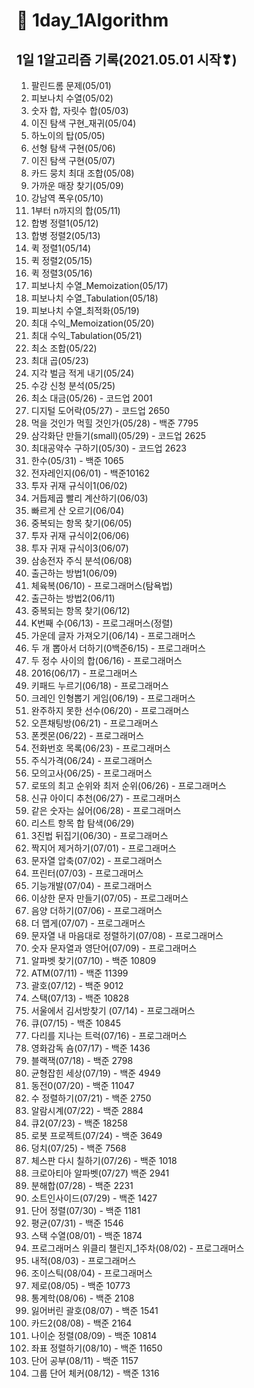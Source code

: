 # 📖 1day_1Algorithm

## 1일 1알고리즘 기록(2021.05.01 시작❣)

1. 팔린드롬 문제(05/01)
2. 피보나치 수열(05/02)
3. 숫자 합, 자릿수 합(05/03)
4. 이진 탐색 구현_재귀(05/04)
5. 하노이의 탑(05/05)
6. 선형 탐색 구현(05/06)
7. 이진 탐색 구현(05/07)
8. 카드 뭉치 최대 조합(05/08)
9. 가까운 매장 찾기(05/09)
10. 강남역 폭우(05/10)
11. 1부터 n까지의 합(05/11)
12. 합병 정렬1(05/12)
13. 합병 정렬2(05/13)
14. 퀵 정렬1(05/14)
15. 퀵 정렬2(05/15)
16. 퀵 정렬3(05/16)
17. 피보나치 수열_Memoization(05/17)
18. 피보나치 수열_Tabulation(05/18)
19. 피보나치 수열_최적화(05/19)
20. 최대 수익_Memoization(05/20)
21. 최대 수익_Tabulation(05/21)
22. 최소 조합(05/22)
23. 최대 곱(05/23)
24. 지각 벌금 적게 내기(05/24)
25. 수강 신청 분석(05/25)
26. 최소 대금(05/26) - 코드업 2001
27. 디지털 도어락(05/27) - 코드업 2650
28. 먹을 것인가 먹힐 것인가(05/28) - 백준 7795
29. 삼각화단 만들기(small)(05/29) - 코드업 2625
30. 최대공약수 구하기(05/30) - 코드업 2623
31. 한수(05/31) - 백준 1065
32. 전자레인지(06/01) - 백준10162
33. 투자 귀재 규식이1(06/02)
34. 거듭제곱 빨리 계산하기(06/03)
35. 빠르게 산 오르기(06/04)
36. 중복되는 항목 찾기(06/05)
37. 투자 귀재 규식이2(06/06)
38. 투자 귀재 규식이3(06/07)
39. 삼송전자 주식 분석(06/08)
40. 출근하는 방법1(06/09)
41. 체육복(06/10) - 프로그래머스(탐욕법)
42. 출근하는 방법2(06/11)
43. 중복되는 항목 찾기(06/12)
44. K번째 수(06/13) - 프로그래머스(정렬)
45. 가운데 글자 가져오기(06/14) - 프로그래머스
46. 두 개 뽑아서 더하기(0백준6/15) - 프로그래머스
47. 두 정수 사이의 합(06/16) - 프로그래머스
48. 2016(06/17) - 프로그래머스
49. 키패드 누르기(06/18) - 프로그래머스
50. 크레인 인형뽑기 게임(06/19) - 프로그래머스
51. 완주하지 못한 선수(06/20) - 프로그래머스
52. 오픈채팅방(06/21) - 프로그래머스
53. 폰켓몬(06/22) - 프로그래머스
54. 전화번호 목록(06/23) - 프로그래머스
55. 주식가격(06/24) - 프로그래머스
56. 모의고사(06/25) - 프로그래머스
57. 로또의 최고 순위와 최저 순위(06/26) - 프로그래머스
58. 신규 아이디 추천(06/27) - 프로그래머스
59. 같은 숫자는 싫어(06/28) - 프로그래머스
60. 리스트 항목 합 탐색(06/29)
61. 3진법 뒤집기(06/30) - 프로그래머스
62. 짝지어 제거하기(07/01) - 프로그래머스
63. 문자열 압축(07/02) - 프로그래머스
64. 프린터(07/03) - 프로그래머스
65. 기능개발(07/04) - 프로그래머스
66. 이상한 문자 만들기(07/05) - 프로그래머스
67. 음양 더하기(07/06) - 프로그래머스
68. 더 맵게(07/07) - 프로그래머스
69. 문자열 내 마음대로 정렬하기(07/08) - 프로그래머스
70. 숫자 문자열과 영단어(07/09) - 프로그래머스
71. 알파벳 찾기(07/10) - 백준 10809
72. ATM(07/11) - 백준 11399
73. 괄호(07/12) - 백준 9012
74. 스택(07/13) - 백준 10828
75. 서울에서 김서방찾기 (07/14) - 프로그래머스
76. 큐(07/15) - 백준 10845
77. 다리를 지나는 트럭(07/16) - 프로그래머스
78. 영화감독 숌(07/17) - 백준 1436
79. 블랙잭(07/18) - 백준 2798
80. 균형잡힌 세상(07/19) - 백준 4949
81. 동전0(07/20) - 백준 11047
82. 수 정렬하기(07/21) - 백준 2750
83. 알람시계(07/22) - 백준 2884
84. 큐2(07/23) - 백준 18258
85. 로봇 프로젝트(07/24) - 백준 3649
86. 덩치(07/25) - 백준 7568
87. 체스판 다시 칠하기(07/26) - 백준 1018
88. 크로아티아 알파벳(07/27) 백준 2941
89. 분해합(07/28) - 백준 2231
90. 소트인사이드(07/29) - 백준 1427
91. 단어 정렬(07/30) - 백준 1181
92. 평균(07/31) - 백준 1546
93. 스택 수열(08/01) - 백준 1874
94. 프로그래머스 위클리 챌린지_1주차(08/02) - 프로그래머스
95. 내적(08/03) - 프로그래머스
96. 조이스틱(08/04) - 프로그래머스
97. 제로(08/05) - 백준 10773
98. 통계학(08/06) - 백준 2108
99. 잃어버린 괄호(08/07) - 백준 1541
100. 카드2(08/08) - 백준 2164
101. 나이순 정렬(08/09) - 백준 10814
102. 좌표 정렬하기(08/10) - 백준 11650 
103. 단어 공부(08/11) - 백준 1157
104. 그룹 단어 체커(08/12) - 백준 1316
